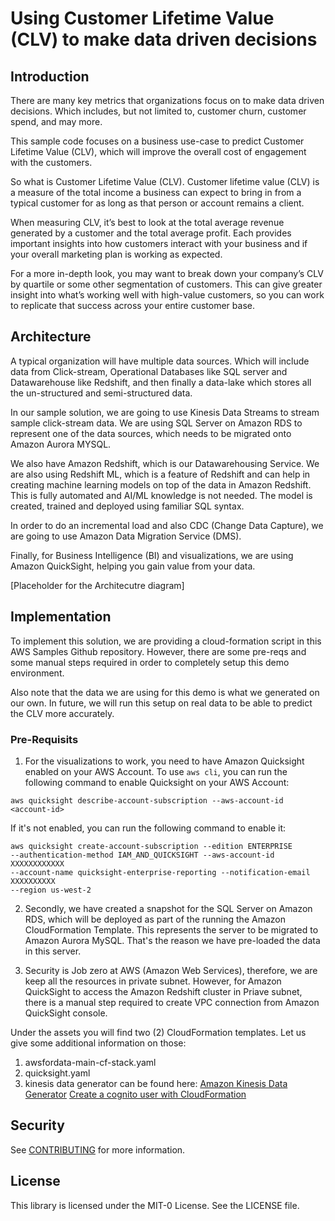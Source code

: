 # Using Customer Lifetime Value (CLV) to make data driven decisions

## Introduction

There are many key metrics that organizations focus on to make data driven decisions. Which includes, but not limited to, customer churn, customer spend, and may more. 

This sample code focuses on a business use-case to predict Customer Lifetime Value (CLV), which will improve the overall cost of engagement with the customers.

So what is Customer Lifetime Value (CLV). Customer lifetime value (CLV) is a measure of the total income a business can expect to bring in from a typical customer for as long as that person or account remains a client.

When measuring CLV, it’s best to look at the total average revenue generated by a customer and the total average profit. Each provides important insights into how customers interact with your business and if your overall marketing plan is working as expected.

For a more in-depth look, you may want to break down your company’s CLV by quartile or some other segmentation of customers. This can give greater insight into what’s working well with high-value customers, so you can work to replicate that success across your entire customer base.

## Architecture

A typical organization will have multiple data sources. Which will include data from Click-stream, Operational Databases like SQL server and Datawarehouse like Redshift, and then finally a data-lake which stores all the un-structured and semi-structured data.

In our sample solution, we are going to use Kinesis Data Streams to stream sample click-stream data. We are using SQL Server on Amazon RDS to represent one of the data sources, which needs to be migrated onto Amazon Aurora MYSQL.

We also have Amazon Redshift, which is our Datawarehousing Service. We are also using Redshift ML, which is a feature of Redshift and can help in creating machine learning models on top of the data in Amazon Redshift. This is fully automated and AI/ML knowledge is not needed. The model is created, trained and deployed using familiar SQL syntax.

In order to do an incremental load and also CDC (Change Data Capture), we are going to use Amazon Data Migration Service (DMS). 

Finally, for Business Intelligence (BI) and visualizations, we are using Amazon QuickSight, helping you gain value from your data.

[Placeholder for the Architecutre diagram]


## Implementation

To implement this solution, we are providing a cloud-formation script in this AWS Samples Github repository. However, there are some pre-reqs and some manual steps required in order to completely setup this demo environment. 

Also note that the data we are using for this demo is what we generated on our own. In future, we will run this setup on real data to be able to predict the CLV more accurately.

### Pre-Requisits

1. For the visualizations to work, you need to have Amazon Quicksight enabled on your AWS Account. To use `aws cli`, you can run the following command to enable Quicksight on your AWS Account:

`aws quicksight describe-account-subscription --aws-account-id <account-id>`

If it's not enabled, you can run the following command to enable it:

```
aws quicksight create-account-subscription --edition ENTERPRISE 
--authentication-method IAM_AND_QUICKSIGHT --aws-account-id XXXXXXXXXXXX 
--account-name quicksight-enterprise-reporting --notification-email XXXXXXXXXX 
--region us-west-2
```

2. Secondly, we have created a snapshot for the SQL Server on Amazon RDS, which will be deployed as part of the running the Amazon CloudFormation Template. This represents the server to be migrated to Amazon Aurora MySQL. That's the reason we have pre-loaded the data in this server.

3. Security is Job zero at AWS (Amazon Web Services), therefore, we are keep all the resources in private subnet. However, for Amazon QuickSight to access the Amazon Redshift cluster in Priave subnet, there is a manual step required to create VPC connection from Amazon QuickSight console.

Under the assets you will find two (2) CloudFormation templates. Let us give some additional information on those:

1. awsfordata-main-cf-stack.yaml
2. quicksight.yaml
3. kinesis data generator can be found here: 
    [Amazon Kinesis Data Generator](https://awslabs.github.io/amazon-kinesis-data-generator/web/help.htm)
    [Create a cognito user with CloudFormation](https://console.aws.amazon.com/cloudformation/home?region=us-west-2#/stacks/new?stackName=Kinesis-Data-Generator-Cognito-User&templateURL=https://aws-kdg-tools.s3.us-west-2.amazonaws.com/cognito-setup.json)

## Security

See [CONTRIBUTING](CONTRIBUTING.md#security-issue-notifications) for more information.

## License

This library is licensed under the MIT-0 License. See the LICENSE file.
